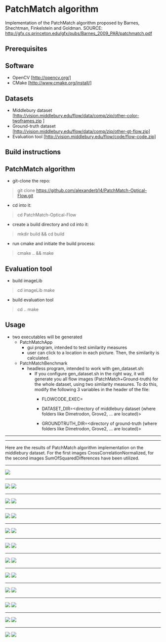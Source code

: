 PatchMatch algorithm
======================

Implementation of the PatchMatch algorithm proposed by Barnes, Shechtman, Finkelstein and Goldman.
SOURCE:  http://gfx.cs.princeton.edu/gfx/pubs/Barnes_2009_PAR/patchmatch.pdf 

Prerequisites
----------

Software
--------
- OpenCV [http://opencv.org/]
- CMake [http://www.cmake.org/install/]

Datasets
--------
- Middlebury dataset [http://vision.middlebury.edu/flow/data/comp/zip/other-color-twoframes.zip
]
- Ground-truth dataset [http://vision.middlebury.edu/flow/data/comp/zip/other-gt-flow.zip]
- Evaluation tool [http://vision.middlebury.edu/flow/code/flow-code.zip]

Build instructions
----------

PatchMatch algorithm
--------
- git-clone the repo: 
> git clone https://github.com/alexanderb14/PatchMatch-Optical-Flow.git
- cd into it: 
> cd PatchMatch-Optical-Flow
- create a build directory and cd into it: 
> mkdir build && cd build
- run cmake and initiate the build process: 
> cmake .. && make

Evaluation tool
--------
- build imageLib
> cd imageLib
> make
- build evaluation tool
> cd ..
> make

Usage
----------
- two executables will be generated
  - PatchMatchApp
    - gui program, intended to test similarity measures
    - user can click to a location in each picture. Then, the similarity is calculated.
  - PatchMatchBenchmark
    - headless program, intended to work with gen_dataset.sh:
      - If you configure gen_dataset.sh in the right way, it will generate you all flow images (PatchMatch+Ground-truth) for the whole dataset, using two similarity measures. To do this, modify the following 3 variables in the header of the file:
        - FLOWCODE_EXEC=<location of color_flow>

        - DATASET_DIR=<directory of middlebury dataset (where folders like Dimetrodon, Grove2, ... are located)>
        - GROUNDTRUTH_DIR=<directory of ground-truth (where folders like Dimetrodon, Grove2, ... are located)>


***
***

Here are the results of PatchMatch algorithm implementation on the middlebury dataset.
For the first images CrossCorrelationNormalized, for the second images SumOfSquaredDifferences have been utilized.

***

![](https://github.com/alexanderb14/PatchMatch-Optical-Flow/blob/master/results/colors.png)

***

![](https://github.com/alexanderb14/PatchMatch-Optical-Flow/blob/master/results/Beanbags-CrossCorrelationNormalized.png)
![](https://github.com/alexanderb14/PatchMatch-Optical-Flow/blob/master/results/Beanbags-SumOfSquaredDifferences.png)

***

![](https://github.com/alexanderb14/PatchMatch-Optical-Flow/blob/master/results/Dimetrodon-CrossCorrelationNormalized.png)
![](https://github.com/alexanderb14/PatchMatch-Optical-Flow/blob/master/results/Dimetrodon-SumOfSquaredDifferences.png)

***

![](https://github.com/alexanderb14/PatchMatch-Optical-Flow/blob/master/results/DogDance-CrossCorrelationNormalized.png)
![](https://github.com/alexanderb14/PatchMatch-Optical-Flow/blob/master/results/DogDance-SumOfSquaredDifferences.png)

***

![](https://github.com/alexanderb14/PatchMatch-Optical-Flow/blob/master/results/Grove2-CrossCorrelationNormalized.png)
![](https://github.com/alexanderb14/PatchMatch-Optical-Flow/blob/master/results/Grove2-SumOfSquaredDifferences.png)

***

![](https://github.com/alexanderb14/PatchMatch-Optical-Flow/blob/master/results/Grove3-CrossCorrelationNormalized.png)
![](https://github.com/alexanderb14/PatchMatch-Optical-Flow/blob/master/results/Grove3-SumOfSquaredDifferences.png)

***

![](https://github.com/alexanderb14/PatchMatch-Optical-Flow/blob/master/results/Hydrangea-CrossCorrelationNormalized.png)
![](https://github.com/alexanderb14/PatchMatch-Optical-Flow/blob/master/results/Hydrangea-SumOfSquaredDifferences.png)

***

![](https://github.com/alexanderb14/PatchMatch-Optical-Flow/blob/master/results/MiniCooper-CrossCorrelationNormalized.png)
![](https://github.com/alexanderb14/PatchMatch-Optical-Flow/blob/master/results/MiniCooper-SumOfSquaredDifferences.png)

***

![](https://github.com/alexanderb14/PatchMatch-Optical-Flow/blob/master/results/RubberWhale-CrossCorrelationNormalized.png)
![](https://github.com/alexanderb14/PatchMatch-Optical-Flow/blob/master/results/RubberWhale-SumOfSquaredDifferences.png)

***

![](https://github.com/alexanderb14/PatchMatch-Optical-Flow/blob/master/results/Urban2-CrossCorrelationNormalized.png)
![](https://github.com/alexanderb14/PatchMatch-Optical-Flow/blob/master/results/Urban2-SumOfSquaredDifferences.png)

***

![](https://github.com/alexanderb14/PatchMatch-Optical-Flow/blob/master/results/Urban3-CrossCorrelationNormalized.png)
![](https://github.com/alexanderb14/PatchMatch-Optical-Flow/blob/master/results/Urban3-SumOfSquaredDifferences.png)

***

![](https://github.com/alexanderb14/PatchMatch-Optical-Flow/blob/master/results/Walking-CrossCorrelationNormalized.png)
![](https://github.com/alexanderb14/PatchMatch-Optical-Flow/blob/master/results/Walking-SumOfSquaredDifferences.png)
